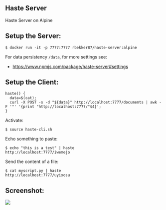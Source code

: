 ## Haste Server
Haste Server on Alpine

## Setup the Server:

```
$ docker run -it -p 7777:7777 rbekker87/haste-server:alpine
```

For data persistency `/data`, for more settings see:
- https://www.npmjs.com/package/haste-server#settings

## Setup the Client:

```
haste() {
  data=$(cat);
  curl -X POST -s -d "${data}" http://localhost:7777/documents | awk -F '"' '{print "http://localhost:7777/"$4}';
}
```

Activate:

```
$ source haste-cli.sh
```

Echo something to paste:

```
$ echo "this is a test" | haste
http://localhost:7777/iwemejo
```

Send the content of a file:

```
$ cat myscript.py | haste
http://localhost:7777/uyixosu
```

## Screenshot:

![](screenshots/image1.png)
